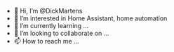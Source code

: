 - 👋 Hi, I’m @DickMartens
- 👀 I’m interested in Home Assistant, home automation
- 🌱 I’m currently learning ...
- 💞️ I’m looking to collaborate on ...
- 📫 How to reach me ...

<!---
DickMartens/DickMartens is a ✨ special ✨ repository because its `README.md` (this file) appears on your GitHub profile.
You can click the Preview link to take a look at your changes.
--->
